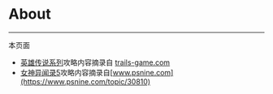 # About

---

本页面
- [英雄传说系列](/game/TheLegendOfHeroes/README.md#英雄传说系列)攻略内容摘录自 [trails-game.com](https://trails-game.com/)
- [女神异闻录5](/game/Persona5/README.md#女神异闻录5)攻略内容摘录自[www.psnine.com](https://www.psnine.com/topic/30810)